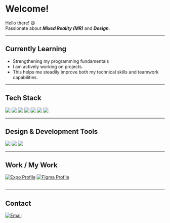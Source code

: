 # Welcome!

Hello there! 😄  
Passionate about ***Mixed Reality (MR)*** and ***Design***.

---

## Currently Learning

- Strengthening my programming fundamentals  
- I am actively working on projects.  
- This helps me steadily improve both my technical skills and teamwork capabilities.

---

## Tech Stack

<p>
  <img src="https://img.shields.io/badge/C++-00599C?style=flat-square&logo=cplusplus&logoColor=white"/>
  <img src="https://img.shields.io/badge/Java-007396?style=flat-square&logo=java&logoColor=white"/>
  <img src="https://img.shields.io/badge/HTML5-E34F26?style=flat-square&logo=html5&logoColor=white"/>
  <img src="https://img.shields.io/badge/CSS3-1572B6?style=flat-square&logo=css3&logoColor=white"/>
  <img src="https://img.shields.io/badge/JavaScript-F7DF1E?style=flat-square&logo=javascript&logoColor=black"/>
  <img src="https://img.shields.io/badge/React-61DAFB?style=flat-square&logo=react&logoColor=black"/>
  <img src="https://img.shields.io/badge/React_Native-61DAFB?style=flat-square&logo=react&logoColor=black"/>
</p>

---

## Design & Development Tools

<p>
  <img src="https://img.shields.io/badge/Expo-000020?style=flat-square&logo=expo&logoColor=white"/>
  <img src="https://img.shields.io/badge/Figma-0acf83?style=flat-square&logo=figma&logoColor=white"/>
  <img src="https://img.shields.io/badge/Blender-F5792A?style=flat-square&logo=blender&logoColor=white"/>
</p>

---

## Work / My Work

[![Expo Profile](https://img.shields.io/badge/Expo_Profile-000020?style=flat-square&logo=expo&logoColor=white)](https://expo.dev/accounts/hyeongwon)
[![Figma Profile](https://img.shields.io/badge/Figma_Profile-0ACF83?style=flat-square&logo=figma&logoColor=white)](https://www.figma.com/files/team/1524339522143776202/user/1524297676773186717?fuid=1524297676773186717)  
&nbsp;&nbsp;&nbsp;&nbsp;

---

## Contact

[![Email](https://img.shields.io/badge/Email-vn72045470@gmail.com-c14438?style=flat-square&logo=gmail&logoColor=white)](mailto:vn72045470@gmail.com)
